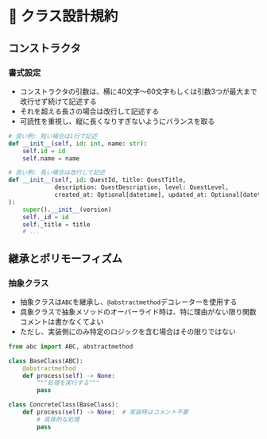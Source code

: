 # 📐 クラス設計規約

## コンストラクタ

### 書式設定
- コンストラクタの引数は、横に40文字〜60文字もしくは引数3つが最大まで改行せず続けて記述する
- それを超える長さの場合は改行して記述する
- 可読性を重視し、縦に長くなりすぎないようにバランスを取る

```python
# 良い例: 短い場合は1行で記述
def __init__(self, id: int, name: str):
    self.id = id
    self.name = name

# 良い例: 長い場合は改行して記述
def __init__(self, id: QuestId, title: QuestTitle,
             description: QuestDescription, level: QuestLevel,
             created_at: Optional[datetime], updated_at: Optional[datetime]
):
    super().__init__(version)
    self._id = id
    self._title = title
    # ...
```

## 継承とポリモーフィズム

### 抽象クラス
- 抽象クラスは`ABC`を継承し、`@abstractmethod`デコレーターを使用する
- 具象クラスで抽象メソッドのオーバーライド時は、特に理由がない限り関数コメントは書かなくてよい
- ただし、実装側にのみ特定のロジックを含む場合はその限りではない

```python
from abc import ABC, abstractmethod

class BaseClass(ABC):
    @abstractmethod
    def process(self) -> None:
        """処理を実行する"""
        pass

class ConcreteClass(BaseClass):
    def process(self) -> None:  # 実装時はコメント不要
        # 具体的な処理
        pass
```